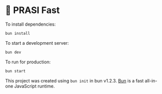 # 🚀 PRASI Fast

To install dependencies:

```bash
bun install
```

To start a development server:

```bash
bun dev
```

To run for production:

```bash
bun start
```

This project was created using `bun init` in bun v1.2.3. [Bun](https://bun.sh) is a fast all-in-one JavaScript runtime.
